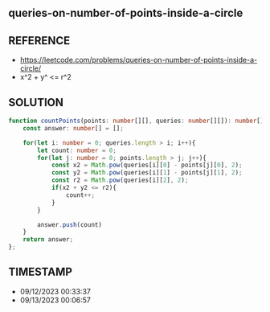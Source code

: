 ## queries-on-number-of-points-inside-a-circle

## REFERENCE

- https://leetcode.com/problems/queries-on-number-of-points-inside-a-circle/
- x^2 + y^ <= r^2

## SOLUTION

``` Typescript
function countPoints(points: number[][], queries: number[][]): number[] {
    const answer: number[] = [];

    for(let i: number = 0; queries.length > i; i++){
        let count: number = 0;
        for(let j: number = 0; points.length > j; j++){
            const x2 = Math.pow(queries[i][0] - points[j][0], 2);
            const y2 = Math.pow(queries[i][1] - points[j][1], 2);
            const r2 = Math.pow(queries[i][2], 2);
            if(x2 + y2 <= r2){
                count++;
            }
        }

        answer.push(count)
    }
    return answer;
};


```

## TIMESTAMP

- 09/12/2023 00:33:37
- 09/13/2023 00:06:57
